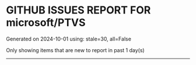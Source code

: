 
# GITHUB ISSUES REPORT FOR microsoft/PTVS


Generated on 2024-10-01 using: stale=30, all=False


Only showing items that are new to report in past 1 day(s)


---





















